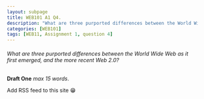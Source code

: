 ```yaml
---
layout: subpage
title: WEB101 A1 Q4.
description: "What are three purported differences between the World Wide Web as it first emerged, and the more recent Web 2.0?"
categories: [WEB101]
tags: [WEB11, Assignment 1, question 4]
---
```


###### What are three purported differences between the World Wide Web as it first emerged, and the more recent Web 2.0?
**Draft One** *max 15 words*.

Add RSS feed to this site 😁 
